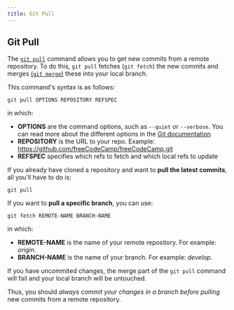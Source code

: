 ```yaml
---
title: Git Pull
---
```

## Git Pull

The [`git pull`](https://git-scm.com/docs/git-pull) command allows you to get new commits from a remote repository. To do this, `git pull` fetches (`git fetch`) the new commits and merges [(`git merge`)](https://guide.freecodecamp.org/git/git-merge) these into your local branch.

This command's syntax is as follows:
```
git pull OPTIONS REPOSITORY REFSPEC
```
in which:
- **OPTIONS** are the command options, such as `--quiet` or `--verbose`. You can read more about the different options in the [Git documentation](https://git-scm.com/docs/git-pull)
- **REPOSITORY** is the URL to your repo. Example:  https://github.com/freeCodeCamp/freeCodeCamp.git
- **REFSPEC** specifies which refs to fetch and which local refs to update

If you already have cloned a repository and want to **pull the latest commits**, all you'll have to do is:
```
git pull
```
If you want to **pull a specific branch**, you can use:
```
git fetch REMOTE-NAME BRANCH-NAME
``` 
in which:
- **REMOTE-NAME** is the name of your remote repository. For example: *origin*.
- **BRANCH-NAME** is the name of your branch. For example: *develop*.

If you have uncommited changes, the merge part of the `git pull` command will fail and your local branch will be untouched. 

Thus, you should *always commit your changes in a branch before pulling* new commits from a remote repository.
